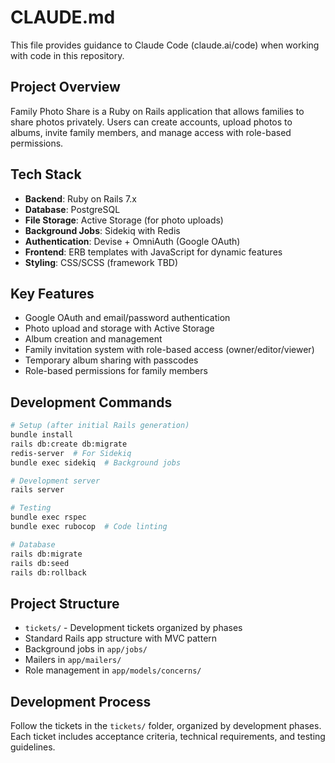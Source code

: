 # CLAUDE.md

This file provides guidance to Claude Code (claude.ai/code) when working with code in this repository.

## Project Overview

Family Photo Share is a Ruby on Rails application that allows families to share photos privately. Users can create accounts, upload photos to albums, invite family members, and manage access with role-based permissions.

## Tech Stack

- **Backend**: Ruby on Rails 7.x
- **Database**: PostgreSQL
- **File Storage**: Active Storage (for photo uploads)
- **Background Jobs**: Sidekiq with Redis
- **Authentication**: Devise + OmniAuth (Google OAuth)
- **Frontend**: ERB templates with JavaScript for dynamic features
- **Styling**: CSS/SCSS (framework TBD)

## Key Features

- Google OAuth and email/password authentication
- Photo upload and storage with Active Storage
- Album creation and management
- Family invitation system with role-based access (owner/editor/viewer)
- Temporary album sharing with passcodes
- Role-based permissions for family members

## Development Commands

```bash
# Setup (after initial Rails generation)
bundle install
rails db:create db:migrate
redis-server  # For Sidekiq
bundle exec sidekiq  # Background jobs

# Development server
rails server

# Testing
bundle exec rspec
bundle exec rubocop  # Code linting

# Database
rails db:migrate
rails db:seed
rails db:rollback
```

## Project Structure

- `tickets/` - Development tickets organized by phases
- Standard Rails app structure with MVC pattern
- Background jobs in `app/jobs/`
- Mailers in `app/mailers/`
- Role management in `app/models/concerns/`

## Development Process

Follow the tickets in the `tickets/` folder, organized by development phases. Each ticket includes acceptance criteria, technical requirements, and testing guidelines.